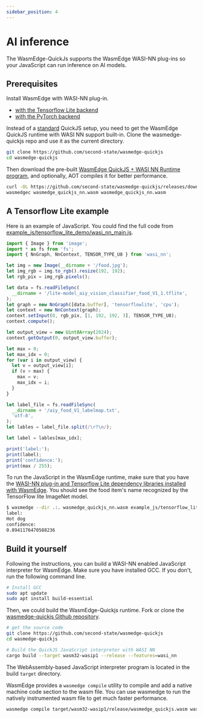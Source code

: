 ```yaml
---
sidebar_position: 4
---
```


# AI inference

The WasmEdge-QuickJs supports the WasmEdge WASI-NN plug-ins so your JavaScript can run inference on AI models.

## Prerequisites

Install WasmEdge with WASI-NN plug-in.

- [with the Tensorflow Lite backend](../../start/install.md#wasi-nn-plug-in-with-tensorflow-lite-backend)
- [with the PyTorch backend](../../start/install.md#wasi-nn-plug-in-with-pytorch-backend)

Instead of a [standard](hello_world.md#prerequisites) QuickJS setup, you need to get the WasmEdge QuickJS runtime with WASI NN support built-in. Clone the wasmedge-quickjs repo and use it as the current directory.

```bash
git clone https://github.com/second-state/wasmedge-quickjs
cd wasmedge-quickjs
```

Then download the pre-built [WasmEdge QuickJS + WASI NN Runtime program](#build-it-yourself), and optionally, AOT compiles it for better performance.

```bash
curl -OL https://github.com/second-state/wasmedge-quickjs/releases/download/v0.5.0-alpha/wasmedge_quickjs_nn.wasm
wasmedgec wasmedge_quickjs_nn.wasm wasmedge_quickjs_nn.wasm
```

## A Tensorflow Lite example

Here is an example of JavaScript. You could find the full code from [example_js/tensorflow_lite_demo/wasi_nn_main.js](https://github.com/second-state/wasmedge-quickjs/tree/main/example_js/tensorflow_lite_demo/wasi_nn_main.js).

```javascript
import { Image } from 'image';
import * as fs from 'fs';
import { NnGraph, NnContext, TENSOR_TYPE_U8 } from 'wasi_nn';

let img = new Image(__dirname + '/food.jpg');
let img_rgb = img.to_rgb().resize(192, 192);
let rgb_pix = img_rgb.pixels();

let data = fs.readFileSync(
  __dirname + '/lite-model_aiy_vision_classifier_food_V1_1.tflite',
);
let graph = new NnGraph([data.buffer], 'tensorflowlite', 'cpu');
let context = new NnContext(graph);
context.setInput(0, rgb_pix, [1, 192, 192, 3], TENSOR_TYPE_U8);
context.compute();

let output_view = new Uint8Array(2024);
context.getOutput(0, output_view.buffer);

let max = 0;
let max_idx = 0;
for (var i in output_view) {
  let v = output_view[i];
  if (v > max) {
    max = v;
    max_idx = i;
  }
}

let label_file = fs.readFileSync(
  __dirname + '/aiy_food_V1_labelmap.txt',
  'utf-8',
);
let lables = label_file.split(/\r?\n/);

let label = lables[max_idx];

print('label:');
print(label);
print('confidence:');
print(max / 255);
```

To run the JavaScript in the WasmEdge runtime, make sure that you have the [WASI-NN plug-in and Tensorflow Lite dependency libraries installed with WasmEdge](../../start/install.md#wasi-nn-plug-in-with-tensorflow-lite-backend). You should see the food item's name recognized by the TensorFlow lite ImageNet model.

```bash
$ wasmedge --dir .:. wasmedge_quickjs_nn.wasm example_js/tensorflow_lite_demo/wasi_nn_main.js
label:
Hot dog
confidence:
0.8941176470588236
```

## Build it yourself

Following the instructions, you can build a WASI-NN enabled JavaScript interpreter for WasmEdge. Make sure you have installed GCC. If you don't, run the following command line.

```bash
# Install GCC
sudo apt update
sudo apt install build-essential
```

Then, we could build the WasmEdge-Quickjs runtime. Fork or clone the [wasmedge-quickjs Github repository](https://github.com/second-state/wasmedge-quickjs).

```bash
# get the source code
git clone https://github.com/second-state/wasmedge-quickjs
cd wasmedge-quickjs

# Build the QuickJS JavaScript interpreter with WASI NN
cargo build --target wasm32-wasip1 --release --features=wasi_nn
```

The WebAssembly-based JavaScript interpreter program is located in the build `target` directory.

WasmEdge provides a `wasmedge compile` utility to compile and add a native machine code section to the wasm file. You can use wasmedge to run the natively instrumented wasm file to get much faster performance.

```bash
wasmedge compile target/wasm32-wasip1/release/wasmedge_quickjs.wasm wasmedge_quickjs_nn.wasm
```
